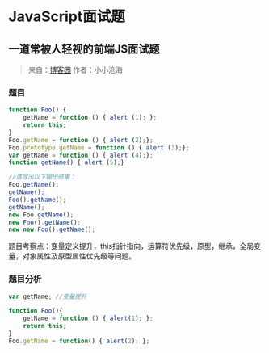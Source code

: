# JavaScript面试题

## 一道常被人轻视的前端JS面试题

> 来自：[博客园](http://www.cnblogs.com/xxcanghai/p/5189353.html)
> 作者：小小沧海

### 题目

```javascript
function Foo() {
    getName = function () { alert (1); };
    return this;
}
Foo.getName = function () { alert (2);};
Foo.prototype.getName = function () { alert (3);};
var getName = function () { alert (4);};
function getName() { alert (5);}

//请写出以下输出结果：
Foo.getName();
getName();
Foo().getName();
getName();
new Foo.getName();
new Foo().getName();
new new Foo().getName();
```

题目考察点：变量定义提升，this指针指向，运算符优先级，原型，继承，全局变量，对象属性及原型属性优先级等问题。

### 题目分析

```javascript
var getName; //变量提升

function Foo(){
    getName = function () { alert(1); };
    return this;
}
Foo.getName = function() { alert(2); };




```